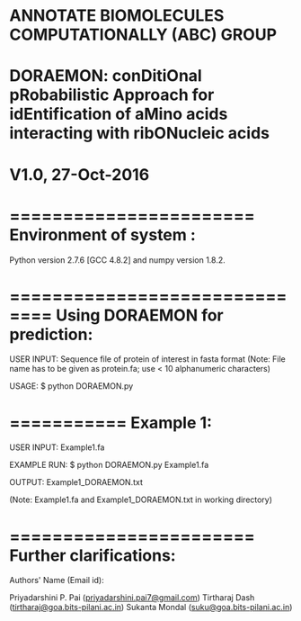 # ANNOTATE BIOMOLECULES COMPUTATIONALLY (ABC) GROUP #
# DORAEMON: conDitiOnal pRobabilistic Approach for idEntification of aMino acids interacting with ribONucleic acids #
# V1.0, 27-Oct-2016 #

=======================
Environment of system :
=======================
Python version 2.7.6 [GCC 4.8.2] and numpy version 1.8.2.

==============================
Using DORAEMON for prediction:
==============================
USER INPUT: Sequence file of protein of interest in fasta format
(Note: File name has to be given as protein.fa; use < 10 alphanumeric characters)

USAGE: $ python DORAEMON.py <Sequence file name>

===========
Example 1:
===========
USER INPUT: Example1.fa

EXAMPLE RUN: $ python DORAEMON.py Example1.fa

OUTPUT: Example1_DORAEMON.txt

(Note: Example1.fa and Example1_DORAEMON.txt in working directory)

=======================
Further clarifications:
=======================
Authors' Name (Email id):

Priyadarshini P. Pai (priyadarshini.pai7@gmail.com)
Tirtharaj Dash (tirtharaj@goa.bits-pilani.ac.in)
Sukanta Mondal (suku@goa.bits-pilani.ac.in)
